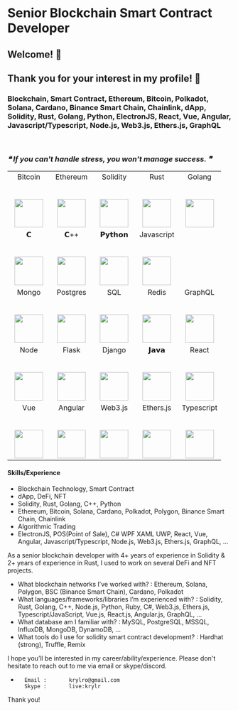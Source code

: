 # Senior Blockchain Smart Contract Developer
## Welcome!  💪    
## Thank you for your interest in my profile! 👋

### Blockchain, Smart Contract, Ethereum, Bitcoin, Polkadot, Solana, Cardano, Binance Smart Chain, Chainlink, dApp, Solidity, Rust, Golang, Python, ElectronJS, React, Vue, Angular, Javascript/Typescript, Node.js, Web3.js, Ethers.js,  GraphQL

<br/>

<!--STARTS_HERE_QUOTE_README-->
### <i> ❝ If you can't handle stress,  you won't manage success. ❞ </i>
<!--ENDS_HERE_QUOTE_README-->


<table align="center">
  <tbody>
    <tr valign="top">   
        <td width="20%" align="center">
          <span>Bitcoin</span><br><br><br>
          <img height="64px" src="https://cdn.svgporn.com/logos/bitcoin.svg">
        </td>
        <td width="20%" align="center">
          <span>Ethereum</span><br><br><br>
          <img height="64px" src="https://cdn.svgporn.com/logos/ethereum.svg">
        </td>      
        <td width="20%" align="center">
          <span>Solidity</span><br><br><br>
          <img height="64px" src="https://www.logosvgpng.com/wp-content/uploads/2018/10/solidity-logo-vector.png">
        </td>
        <td width="20%" align="center">
          <span>Rust</span><br><br><br>
          <img height="64px" src="https://cdn.svgporn.com/logos/rust.svg">
        </td>
        <td width="20%" align="center">
          <span>Golang</span><br><br><br>
          <img height="64px" src="https://cdn.svgporn.com/logos/gopher.svg">
        </td>
      </tr>
    <tr valign="top">      
      <td width="20%" align="center">
        <span>𝗖</span><br><br><br>
        <img height="64px" src="https://cdn.svgporn.com/logos/c.svg">
      </td>
      <td width="20%" align="center">
        <span>𝗖++</span><br><br><br>
        <img height="64px" src="https://cdn.svgporn.com/logos/c-plusplus.svg">
      </td>
      <td width="20%" align="center">
        <span>𝗣𝘆𝘁𝗵𝗼𝗻</span><br><br><br>
        <img height="64px" src="https://cdn.svgporn.com/logos/python.svg">
      </td>
      <td width="20%" align="center">
        <span>Javascript</span><br><br><br>
        <img height="64px" src="https://cdn.svgporn.com/logos/javascript.svg">
      </td>
    </tr>  
    <tr valign="top">
      <td width="20%" align="center">
        <span>Mongo</span><br><br><br>
        <img height="64px" src="https://cdn.svgporn.com/logos/mongodb.svg">
      </td>
      <td width="20%" align="center">
        <span>Postgres</span><br><br><br>
        <img height="64px" src="https://cdn.svgporn.com/logos/postgresql.svg">
      </td>
      <td width="20%" align="center">
        <span>SQL</span><br><br><br>
        <img height="64px" src="https://cdn.svgporn.com/logos/mysql.svg">
      </td>
      <td width="20%" align="center">
        <span>Redis</span><br><br><br>
        <img height="64px" src="https://cdn.svgporn.com/logos/redis.svg">
      </td>
      <td width="20%" align="center">
        <span>GraphQL</span><br><br><br>
        <img height="64px" src="https://cdn.svgporn.com/logos/graphql.svg">
      </td>
    </tr>
    <tr valign="top">
      <td width="20%" align="center">
        <span>Node</span><br><br><br>
        <img height="64px" src="https://cdn.svgporn.com/logos/nodejs.svg">
      </td>
      <td width="20%" align="center">
        <span>Flask</span><br><br><br>
        <img height="64px" src="https://cdn.worldvectorlogo.com/logos/flask.svg">
      </td>
      <td width="20%" align="center">
        <span>Django</span><br><br><br>
        <img height="64px" src="https://cdn.svgporn.com/logos/django.svg">
      </td>
      <td width="20%" align="center">
        <span>𝗝𝗮𝘃𝗮</span><br><br><br>
        <img height="64px" src="https://cdn.svgporn.com/logos/java.svg">
      </td>
      <td width="20%" align="center">
        <span>React</span><br><br><br>
        <img height="64px" src="https://cdn.svgporn.com/logos/react.svg">
      </td>
    </tr>
    <tr valign="top">
      <td width="20%" align="center">
        <span>Vue</span><br><br><br>
        <img height="64px" src="https://cdn.svgporn.com/logos/vue.svg">
      </td>
      <td width="20%" align="center">
        <span>Angular</span><br><br><br>
        <img height="64px" src="https://cdn.worldvectorlogo.com/logos/angular-icon.svg">
      </td>
      <td width="20%" align="center">
        <span>Web3.js</span><br><br><br>
        <img height="64px" src="https://c.gitcoin.co/web3-01.svg">
      </td>
      <td width="20%" align="center">
        <span>Ethers.js</span><br><br><br>
        <img height="64px" src="https://esp.ethereum.foundation/static/f8b753af4c23eb1e1c0896b62a37de8a/69585/ethers-js.png">
      </td>
      <td width="20%" align="center">
        <span>Typescript</span><br><br><br>
        <img height="64px" src="https://cdn.svgporn.com/logos/typescript-icon.svg">
      </td>
    </tr>
  </tbody>
</table>


#### Skills/Experience
- Blockchain Technology, Smart Contract
- dApp, DeFi, NFT
- Solidity, Rust, Golang, C++, Python
- Ethereum, Bitcoin, Solana, Cardano, Polkadot, Polygon, Binance Smart Chain, Chainlink
- Algorithmic Trading
- ElectronJS, POS(Point of Sale), C# WPF XAML UWP, React, Vue, Angular, Javascript/Typescript, Node.js, Web3.js, Ethers.js,  GraphQL, ...

As a senior blockchain developer with 4+ years of experience in Solidity & 2+ years of experience in Rust,  I used to work on several DeFi and NFT projects.

- What blockchain networks I’ve worked with?   : Ethereum,  Solana,  Polygon,  BSC (Binance Smart Chain),  Cardano,  Polkadot
- What languages/frameworks/libraries I’m experienced with?  :  Solidity, Rust,  Golang, C++,     Node.js, Python, Ruby, C#,   Web3.js, Ethers.js,  Typescript/JavaScript, Vue.js, React.js, Angular.js, GraphQL,  …   
- What database am I familiar with?   :   MySQL, PostgreSQL, MSSQL, InfluxDB,     MongoDB, DynamoDB,  …
- What tools do I use for solidity smart contract development?  :   Hardhat (strong), Truffle,  Remix



I hope you’ll be interested in my career/ability/experience.
Please don't hesitate to reach out to me via email or skype/discord.
*       Email :       krylro@gmail.com
        Skype :       live:krylr
       
Thank you!

